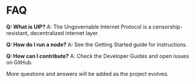# FAQ

**Q: What is UIP?**
A: The Ungovernable Internet Protocol is a censorship-resistant, decentralized internet layer.

**Q: How do I run a node?**
A: See the Getting Started guide for instructions.

**Q: How can I contribute?**
A: Check the Developer Guides and open issues on GitHub.

More questions and answers will be added as the project evolves.
